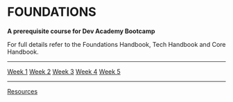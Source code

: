 # FOUNDATIONS

__A prerequisite course for Dev Academy Bootcamp__

For full details refer to the Foundations Handbook, Tech Handbook and Core Handbook.


------------


[Week 1](/week-1/README.md)
[Week 2](/week-2/README.md)
[Week 3](/week-3)
[Week 4](/week-4)
[Week 5](/week-5)


------------



[Resources](/README.md)



